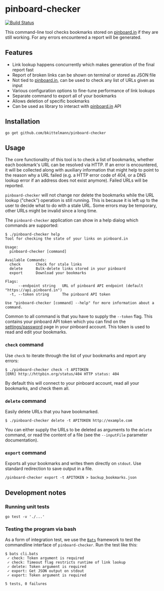 # pinboard-checker

[![Build Status](https://travis-ci.org/bkittelmann/pinboard-checker.svg?branch=master)](https://travis-ci.org/bkittelmann/pinboard-checker)

This command-line tool checks bookmarks stored on [pinboard.in](https://pinboard.in) if they are still working. For any errors encountered a report will be generated.

## Features

- Link lookup happens concurrently which makes generation of the final report fast
- Report of broken links can be shown on terminal or stored as JSON file
- Not tied to [pinboard.in](https://pinboard.in), can be used to check any list of URLs given as input
- Various configuration options to fine-tune performance of link lookups
- Separate command to export all of your bookmarks
- Allows deletion of specific bookmarks
- Can be used as library to interact with [pinboard.in](https://pinboard.in/api) API

## Installation

```
go get github.com/bkittelmann/pinboard-checker
```

## Usage

The core functionality of this tool is to check a list of bookmarks, whether each bookmark's URL can be resolved via HTTP. If an error is encountered, it will be collected along with auxiliary information that might help to point to the reason why a URL failed (e.g. a HTTP error code of 404, or a DNS lookup error if an address does not exist anymore). Failed URLs will be reported.

`pinboard-checker` will not change nor delete the bookmarks while the URL lookup ("check") operation is still running. This is because it is left up to the user to decide what to do with a stale URL. Some errors may be temporary, other URLs might be invalid since a long time.

The `pinboard-checker` application can show in a help dialog which commands are supported:

```
$ ./pinboard-checker help
Tool for checking the state of your links on pinboard.in

Usage:
  pinboard-checker [command]

Available Commands:
  check       Check for stale links
  delete      Bulk-delete links stored in your pinboard
  export      Download your bookmarks

Flags:
      --endpoint string   URL of pinboard API endpoint (default "https://api.pinboard.in")
  -t, --token string      The pinboard API token

Use "pinboard-checker [command] --help" for more information about a command.
```

Common to all command is that you have to supply the `--token` flag. This contains your pinboard API token which you can find on the [settings/password](https://pinboard.in/settings/password) page in your pinboard account. This token is used to read and edit your bookmarks.

### `check` command

Use `check` to iterate through the list of your bookmarks and report any errors:

```
$ ./pinboard-checker check -t APITOKEN
[ERR] http://httpbin.org/status/404 HTTP status: 404
```

By default this will connect to your pinboard account, read all your bookmarks, and check them all.

### `delete` command

Easily delete URLs that you have bookmarked.

```
$ ./pinboard-checker delete -t APITOKEN http://example.com
```

You can either supply the URLs to be deleted as arguments to the `delete` command, or read the content of a file (see the `--inputFile` parameter documentation).

### `export` command

Exports all your bookmarks and writes them directly on `stdout`. Use standard redirection to save output in a file.

```
/pinboard-checker export -t APITOKEN > backup_bookmarks.json
```

## Development notes

### Running unit tests

```
go test -v './...'
```

###  Testing the program via bash

As a form of integration test, we use the [`Bats`](https://github.com/sstephenson/bats#readme)
framework to test the commandline interface of `pinboard-checker`. Run the test like this:

```
$ bats cli.bats
 ✓ check: Token argument is required
 ✓ check: Timeout flag restricts runtime of link lookup
 ✓ delete: Token argument is required
 ✓ export: Get JSON output on stdout
 ✓ export: Token argument is required

5 tests, 0 failures
```
